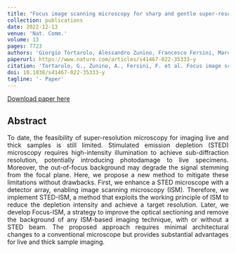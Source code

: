 ```yaml
---
title: "Focus image scanning microscopy for sharp and gentle super-resolved microscopy"
collection: publications
date: 2022-12-13
venue: 'Nat. Comm.'
volume: 13 
pages: 7723
authors: 'Giorgio Tortarolo, Alessandro Zunino, Francesco Fersini, Marco Castello, Simonluca Piazza, Colin J.R. Sheppard, Paolo Bianchini, Alberto Diaspro, Sami V. Koho, Giuseppe Vicidomini'
paperurl: https://www.nature.com/articles/s41467-022-35333-y
citation: 'Tortarolo, G., Zunino, A., Fersini, F. et al. Focus image scanning microscopy for sharp and gentle super-resolved microscopy. Nat Commun 13, 7723 (2022). https://doi.org/10.1038/s41467-022-35333-y'
doi: 10.1038/s41467-022-35333-y
tagline: '- Paper'
---
```


[Download paper here](https://doi.org/10.1038/s41467-022-35333-y)

<h2> Abstract </h2>
<p align= "justify">
To date, the feasibility of super-resolution microscopy for imaging live and thick samples is still limited. Stimulated emission depletion (STED) microscopy requires high-intensity illumination to achieve sub-diffraction resolution, potentially introducing photodamage to live specimens. Moreover, the out-of-focus background may degrade the signal stemming from the focal plane. Here, we propose a new method to mitigate these limitations without drawbacks. First, we enhance a STED microscope with a detector array, enabling image scanning microscopy (ISM). Therefore, we implement STED-ISM, a method that exploits the working principle of ISM to reduce the depletion intensity and achieve a target resolution. Later, we develop Focus-ISM, a strategy to improve the optical sectioning and remove the background of any ISM-based imaging technique, with or without a STED beam. The proposed approach requires minimal architectural changes to a conventional microscope but provides substantial advantages for live and thick sample imaging.
